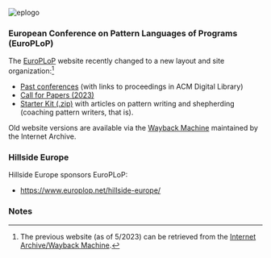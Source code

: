 
![eplogo](https://github.com/socadk/patterns/assets/5002426/2f424d57-3751-4f38-831d-62c764aa9b1c)

### European Conference on Pattern Languages of Programs (EuroPLoP)

The [EuroPLoP](https://www.europlop.net/) website recently changed to a new layout and site organization:[^1] 

* [Past conferences](https://www.europlop.net/past-conferences/) (with links to proceedings in ACM Digital Library) 
* [Call for Papers (2023)](https://www.europlop.net/call-for-papers/)
* [Starter Kit (.zip)](https://europlop.net/wp-content/uploads/2022/10/pattern_introduction_pack.zip) with articles on pattern writing and shepherding (coaching pattern writers, that is). <!-- also working: http://hillside.net/europlop/europlop2012/pattern_introduction_pack2012.zip -->

Old website versions are available via the [Wayback Machine](https://web.archive.org/web/20230000000000*/https://www.europlop.net/) maintained by the Internet Archive.

[^1]: The previous website (as of 5/2023) can be retrieved from the [Internet Archive/Wayback Machine](https://web.archive.org/web/20230627213920/https://www.europlop.net/).

### Hillside Europe

Hillside Europe sponsors EuroPLoP: 

* <https://www.europlop.net/hillside-europe/> 

### Notes 
